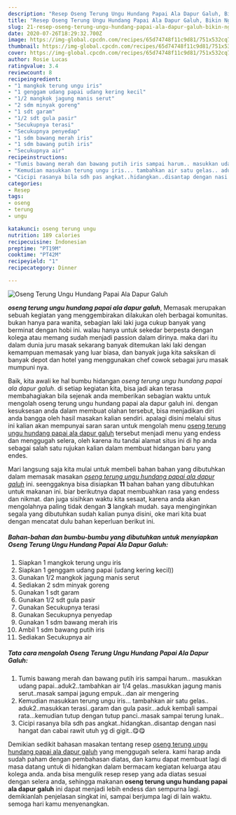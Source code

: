 ```yaml
---
description: "Resep Oseng Terung Ungu Hundang Papai Ala Dapur Galuh, Bikin Ngiler"
title: "Resep Oseng Terung Ungu Hundang Papai Ala Dapur Galuh, Bikin Ngiler"
slug: 21-resep-oseng-terung-ungu-hundang-papai-ala-dapur-galuh-bikin-ngiler
date: 2020-07-26T18:29:32.700Z
image: https://img-global.cpcdn.com/recipes/65d74748f11c9d81/751x532cq70/oseng-terung-ungu-hundang-papai-ala-dapur-galuh-foto-resep-utama.jpg
thumbnail: https://img-global.cpcdn.com/recipes/65d74748f11c9d81/751x532cq70/oseng-terung-ungu-hundang-papai-ala-dapur-galuh-foto-resep-utama.jpg
cover: https://img-global.cpcdn.com/recipes/65d74748f11c9d81/751x532cq70/oseng-terung-ungu-hundang-papai-ala-dapur-galuh-foto-resep-utama.jpg
author: Rosie Lucas
ratingvalue: 3.4
reviewcount: 8
recipeingredient:
- "1 mangkok terung ungu iris"
- "1 genggam udang papai udang kering kecil"
- "1/2 mangkok jagung manis serut"
- "2 sdm minyak goreng"
- "1 sdt garam"
- "1/2 sdt gula pasir"
- "Secukupnya terasi"
- "Secukupnya penyedap"
- "1 sdm bawang merah iris"
- "1 sdm bawang putih iris"
- "Secukupnya air"
recipeinstructions:
- "Tumis bawang merah dan bawang putih iris sampai harum.. masukkan udang papai..aduk2..tambahkan air 1/4 gelas..masukkan jagung manis serut..masak sampai jagung empuk...dan air mengering"
- "Kemudian masukkan terung ungu iris... tambahkan air satu gelas.. aduk2..masukkan terasi..garam dan gula pasir...aduk kembali sampai rata...kemudian tutup dengan tutup panci..masak sampai terung lunak.."
- "Cicipi rasanya bila sdh pas angkat..hidangkan..disantap dengan nasi hangat dan cabai rawit utuh yg di gigit..😋😋"
categories:
- Resep
tags:
- oseng
- terung
- ungu

katakunci: oseng terung ungu 
nutrition: 189 calories
recipecuisine: Indonesian
preptime: "PT19M"
cooktime: "PT42M"
recipeyield: "1"
recipecategory: Dinner

---
```



![Oseng Terung Ungu Hundang Papai Ala Dapur Galuh](https://img-global.cpcdn.com/recipes/65d74748f11c9d81/751x532cq70/oseng-terung-ungu-hundang-papai-ala-dapur-galuh-foto-resep-utama.jpg)

<b><i>oseng terung ungu hundang papai ala dapur galuh</i></b>, Memasak merupakan sebuah kegiatan yang menggembirakan dilakukan oleh berbagai komunitas. bukan hanya para wanita, sebagian laki laki juga cukup banyak yang berminat dengan hobi ini. walau hanya untuk sekedar berpesta dengan kolega atau memang sudah menjadi passion dalam dirinya. maka dari itu dalam dunia juru masak sekarang banyak ditemukan laki laki dengan kemampuan memasak yang luar biasa, dan banyak juga kita saksikan di banyak depot dan hotel yang menggunakan chef cowok sebagai juru masak mumpuni nya.



Baik, kita awali ke hal bumbu hidangan <i>oseng terung ungu hundang papai ala dapur galuh</i>. di setiap kegiatan kita, bisa jadi akan terasa membahagiakan bila sejenak anda memberikan sebagian waktu untuk mengolah oseng terung ungu hundang papai ala dapur galuh ini. dengan kesuksesan anda dalam membuat olahan tersebut, bisa menjadikan diri anda bangga oleh hasil masakan kalian sendiri. apalagi disini melalui situs ini kalian akan mempunyai saran saran untuk mengolah menu <u>oseng terung ungu hundang papai ala dapur galuh</u> tersebut menjadi menu yang endess dan menggugah selera, oleh karena itu tandai alamat situs ini di hp anda sebagai salah satu rujukan kalian dalam membuat hidangan baru yang endes.


Mari langsung saja kita mulai untuk membeli bahan bahan yang dibutuhkan dalam memasak masakan <u><i>oseng terung ungu hundang papai ala dapur galuh</i></u> ini. seenggaknya bisa disiapkan <b>11</b> bahan bahan yang dibutuhkan untuk makanan ini. biar berikutnya dapat membuahkan rasa yang endess dan nikmat. dan juga sisihkan waktu kita sesaat, karena anda akan mengolahnya paling tidak dengan <b>3</b> langkah mudah. saya menginginkan segala yang dibutuhkan sudah kalian punya disini, oke mari kita buat dengan mencatat dulu bahan keperluan berikut ini.

<!--inarticleads1-->

##### Bahan-bahan dan bumbu-bumbu yang dibutuhkan untuk menyiapkan Oseng Terung Ungu Hundang Papai Ala Dapur Galuh:

1. Siapkan 1 mangkok terung ungu iris
1. Siapkan 1 genggam udang papai (udang kering kecil))
1. Gunakan 1/2 mangkok jagung manis serut
1. Sediakan 2 sdm minyak goreng
1. Gunakan 1 sdt garam
1. Gunakan 1/2 sdt gula pasir
1. Gunakan Secukupnya terasi
1. Gunakan Secukupnya penyedap
1. Gunakan 1 sdm bawang merah iris
1. Ambil 1 sdm bawang putih iris
1. Sediakan Secukupnya air




<!--inarticleads2-->

##### Tata cara mengolah Oseng Terung Ungu Hundang Papai Ala Dapur Galuh:

1. Tumis bawang merah dan bawang putih iris sampai harum.. masukkan udang papai..aduk2..tambahkan air 1/4 gelas..masukkan jagung manis serut..masak sampai jagung empuk...dan air mengering
1. Kemudian masukkan terung ungu iris... tambahkan air satu gelas.. aduk2..masukkan terasi..garam dan gula pasir...aduk kembali sampai rata...kemudian tutup dengan tutup panci..masak sampai terung lunak..
1. Cicipi rasanya bila sdh pas angkat..hidangkan..disantap dengan nasi hangat dan cabai rawit utuh yg di gigit..😋😋




Demikian sedikit bahasan masakan tentang resep <u>oseng terung ungu hundang papai ala dapur galuh</u> yang menggugah selera. kami harap anda sudah paham dengan pembahasan diatas, dan kamu dapat membuat lagi di masa datang untuk di hidangkan dalam bermacam kegiatan keluarga atau kolega anda. anda bisa mengulik resep resep yang ada diatas sesuai dengan selera anda, sehingga makanan <b>oseng terung ungu hundang papai ala dapur galuh</b> ini dapat menjadi lebih endess dan sempurna lagi. demikianlah penjelasan singkat ini, sampai berjumpa lagi di lain waktu. semoga hari kamu menyenangkan.
